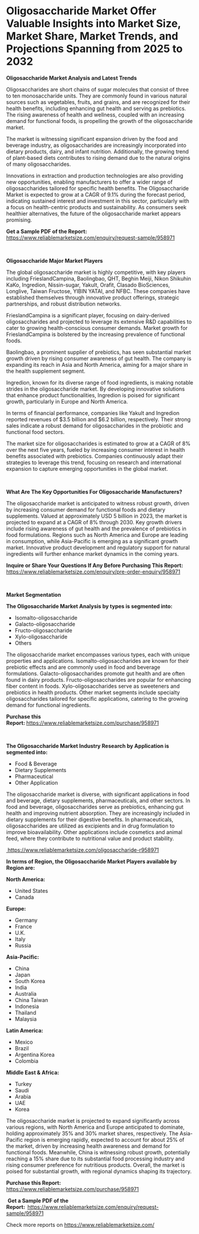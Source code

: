 <p><h1>Oligosaccharide Market Offer Valuable Insights into Market Size, Market Share, Market Trends, and Projections Spanning from 2025 to 2032</h1></p><p><strong>Oligosaccharide Market Analysis and Latest Trends</strong></p>
<p><p>Oligosaccharides are short chains of sugar molecules that consist of three to ten monosaccharide units. They are commonly found in various natural sources such as vegetables, fruits, and grains, and are recognized for their health benefits, including enhancing gut health and serving as prebiotics. The rising awareness of health and wellness, coupled with an increasing demand for functional foods, is propelling the growth of the oligosaccharide market. </p><p>The market is witnessing significant expansion driven by the food and beverage industry, as oligosaccharides are increasingly incorporated into dietary products, dairy, and infant nutrition. Additionally, the growing trend of plant-based diets contributes to rising demand due to the natural origins of many oligosaccharides. </p><p>Innovations in extraction and production technologies are also providing new opportunities, enabling manufacturers to offer a wider range of oligosaccharides tailored for specific health benefits. The Oligosaccharide Market is expected to grow at a CAGR of 9.1% during the forecast period, indicating sustained interest and investment in this sector, particularly with a focus on health-centric products and sustainability. As consumers seek healthier alternatives, the future of the oligosaccharide market appears promising.</p></p>
<p><strong>Get a Sample PDF of the Report:&nbsp;</strong> <a href="https://www.reliablemarketsize.com/enquiry/request-sample/958971?utm_campaign=2230&utm_medium=2&utm_source=Github&utm_content=ia&utm_term=30012025&utm_id=oligosaccharide">https://www.reliablemarketsize.com/enquiry/request-sample/958971</a></p>
<p>&nbsp;</p>
<p><strong>Oligosaccharide Major Market Players</strong></p>
<p><p>The global oligosaccharide market is highly competitive, with key players including FrieslandCampina, Baolingbao, QHT, Beghin Meiji, Nikon Shikuhin KaKo, Ingredion, Nissin-sugar, Yakult, Orafit, Clasado BioSciences, Longlive, Taiwan Fructose, YIBIN YATAI, and NFBC. These companies have established themselves through innovative product offerings, strategic partnerships, and robust distribution networks.</p><p>FrieslandCampina is a significant player, focusing on dairy-derived oligosaccharides and projected to leverage its extensive R&D capabilities to cater to growing health-conscious consumer demands. Market growth for FrieslandCampina is bolstered by the increasing prevalence of functional foods.</p><p>Baolingbao, a prominent supplier of prebiotics, has seen substantial market growth driven by rising consumer awareness of gut health. The company is expanding its reach in Asia and North America, aiming for a major share in the health supplement segment.</p><p>Ingredion, known for its diverse range of food ingredients, is making notable strides in the oligosaccharide market. By developing innovative solutions that enhance product functionalities, Ingredion is poised for significant growth, particularly in Europe and North America.</p><p>In terms of financial performance, companies like Yakult and Ingredion reported revenues of $3.5 billion and $6.2 billion, respectively. Their strong sales indicate a robust demand for oligosaccharides in the probiotic and functional food sectors.</p><p>The market size for oligosaccharides is estimated to grow at a CAGR of 8% over the next five years, fueled by increasing consumer interest in health benefits associated with prebiotics. Companies continuously adapt their strategies to leverage this trend, focusing on research and international expansion to capture emerging opportunities in the global market.</p></p>
<p>&nbsp;</p>
<p><strong>What Are The Key Opportunities For Oligosaccharide Manufacturers?</strong></p>
<p><p>The oligosaccharide market is anticipated to witness robust growth, driven by increasing consumer demand for functional foods and dietary supplements. Valued at approximately USD 5 billion in 2023, the market is projected to expand at a CAGR of 8% through 2030. Key growth drivers include rising awareness of gut health and the prevalence of prebiotics in food formulations. Regions such as North America and Europe are leading in consumption, while Asia-Pacific is emerging as a significant growth market. Innovative product development and regulatory support for natural ingredients will further enhance market dynamics in the coming years.</p></p>
<p><strong>Inquire or Share Your Questions If Any Before Purchasing This Report:</strong> <a href="https://www.reliablemarketsize.com/enquiry/pre-order-enquiry/958971?utm_campaign=2230&utm_medium=2&utm_source=Github&utm_content=ia&utm_term=30012025&utm_id=oligosaccharide">https://www.reliablemarketsize.com/enquiry/pre-order-enquiry/958971</a></p>
<p>&nbsp;</p>
<p><strong>Market Segmentation</strong></p>
<p><strong>The Oligosaccharide Market Analysis by types is segmented into:</strong></p>
<p><ul><li>Isomalto-oligosaccharide</li><li>Galacto-oligosaccharide</li><li>Fructo-oligosaccharide</li><li>Xylo-oligosaccharide</li><li>Others</li></ul></p>
<p><p>The oligosaccharide market encompasses various types, each with unique properties and applications. Isomalto-oligosaccharides are known for their prebiotic effects and are commonly used in food and beverage formulations. Galacto-oligosaccharides promote gut health and are often found in dairy products. Fructo-oligosaccharides are popular for enhancing fiber content in foods. Xylo-oligosaccharides serve as sweeteners and prebiotics in health products. Other market segments include specialty oligosaccharides tailored for specific applications, catering to the growing demand for functional ingredients.</p></p>
<p><strong>Purchase this Report:&nbsp;</strong><a href="https://www.reliablemarketsize.com/purchase/958971?utm_campaign=2230&utm_medium=2&utm_source=Github&utm_content=ia&utm_term=30012025&utm_id=oligosaccharide">https://www.reliablemarketsize.com/purchase/958971</a></p>
<p>&nbsp;</p>
<p><strong>The Oligosaccharide Market Industry Research by Application is segmented into:</strong></p>
<p><ul><li>Food & Beverage</li><li>Dietary Supplements</li><li>Pharmaceutical</li><li>Other Application</li></ul></p>
<p><p>The oligosaccharide market is diverse, with significant applications in food and beverage, dietary supplements, pharmaceuticals, and other sectors. In food and beverage, oligosaccharides serve as prebiotics, enhancing gut health and improving nutrient absorption. They are increasingly included in dietary supplements for their digestive benefits. In pharmaceuticals, oligosaccharides are utilized as excipients and in drug formulation to improve bioavailability. Other applications include cosmetics and animal feed, where they contribute to nutritional value and product stability.</p></p>
<p><a href="https://www.reliablemarketsize.com/oligosaccharide-r958971?utm_campaign=2230&utm_medium=2&utm_source=Github&utm_content=ia&utm_term=30012025&utm_id=oligosaccharide">&nbsp;https://www.reliablemarketsize.com/oligosaccharide-r958971</a></p>
<p><strong>In terms of Region, the Oligosaccharide Market Players available by Region are:</strong></p>
<p>
    <p> <strong> North America: </strong>
        <ul>
            <li>United States</li>
            <li>Canada</li>
        </ul>
        </p> 
    <p> <strong> Europe: </strong>
        <ul>
            <li>Germany</li>
            <li>France</li>
            <li>U.K.</li>
            <li>Italy</li>
            <li>Russia</li>
        </ul>
        </p> 
    <p> <strong> Asia-Pacific: </strong>
        <ul>
            <li>China</li>
            <li>Japan</li>
            <li>South Korea</li>
            <li>India</li>
            <li>Australia</li>
            <li>China Taiwan</li>
            <li>Indonesia</li>
            <li>Thailand</li>
            <li>Malaysia</li>
        </ul>
        </p> 
    <p> <strong> Latin America: </strong>
        <ul>
            <li>Mexico</li>
            <li>Brazil</li>
            <li>Argentina Korea</li>
            <li>Colombia</li>
        </ul>
        </p> 
    <p> <strong> Middle East & Africa: </strong>
        <ul>
            <li>Turkey</li>
            <li>Saudi</li>
            <li>Arabia</li>
            <li>UAE</li>
            <li>Korea</li>
        </ul>
    </p>
    </p>
<p><p>The oligosaccharide market is projected to expand significantly across various regions, with North America and Europe anticipated to dominate, holding approximately 35% and 30% market shares, respectively. The Asia-Pacific region is emerging rapidly, expected to account for about 25% of the market, driven by increasing health awareness and demand for functional foods. Meanwhile, China is witnessing robust growth, potentially reaching a 15% share due to its substantial food processing industry and rising consumer preference for nutritious products. Overall, the market is poised for substantial growth, with regional dynamics shaping its trajectory.</p></p>
<p><strong>Purchase this Report: </strong><a href="https://www.reliablemarketsize.com/purchase/958971?utm_campaign=2230&utm_medium=2&utm_source=Github&utm_content=ia&utm_term=30012025&utm_id=oligosaccharide">https://www.reliablemarketsize.com/purchase/958971</a></p>
<p>&nbsp;<strong>Get a Sample PDF of the Report:&nbsp;&nbsp;</strong><a href="https://www.reliablemarketsize.com/enquiry/request-sample/958971?utm_campaign=2230&utm_medium=2&utm_source=Github&utm_content=ia&utm_term=30012025&utm_id=oligosaccharide">https://www.reliablemarketsize.com/enquiry/request-sample/958971</a></p>
<p><strong></strong></p>
<p>Check more reports on <a href="https://www.reliablemarketsize.com/?utm_campaign=2230&utm_medium=2&utm_source=Github&utm_content=ia&utm_term=30012025&utm_id=oligosaccharide">https://www.reliablemarketsize.com/</a></p>